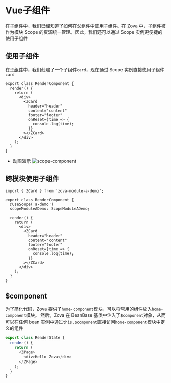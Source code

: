# Vue子组件

在[子组件](../component/child.md)中，我们已经知道了如何在父组件中使用子组件。在 Zova 中，子组件被作为模块 Scope 的资源统一管理。因此，我们还可以通过 Scope 实例更便捷的使用子组件

## 使用子组件

在[子组件](../component/child.md)中，我们创建了一个子组件`card`，现在通过 Scope 实例直接使用子组件`card`

```typescript{5-12}
export class RenderComponent {
  render() {
    return (
      <div>
        <ZCard
          header="header"
          content="content"
          footer="footer"
          onReset={time => {
            console.log(time);
          }}
        ></ZCard>
      </div>
    );
  }
}
```

- 动图演示
  ![scope-component](https://cabloy-1258265067.cos.ap-shanghai.myqcloud.com/image/scope-component.gif)

## 跨模块使用子组件

```typescript{1,4-5,10-17}
import { ZCard } from 'zova-module-a-demo';

export class RenderComponent {
  @UseScope('a-demo')
  scopeModuleADemo: ScopeModuleADemo;

  render() {
    return (
      <div>
        <ZCard
          header="header"
          content="content"
          footer="footer"
          onReset={time => {
            console.log(time);
          }}
        ></ZCard>
      </div>
    );
  }
}
```

## $component

为了简化代码，Zova 提供了`home-component`模块，可以将常用的组件放入`home-component`模块。 然后，Zova 在 BeanBase 基类中注入了`$component`对象，从而可以在任何 bean 实例中通过`this.$component`直接访问`home-component`模块中定义的组件

```typescript
export class RenderState {
  render() {
    return (
      <ZPage>
        <div>Hello Zova</div>
      </ZPage>
    );
  }
}
```
